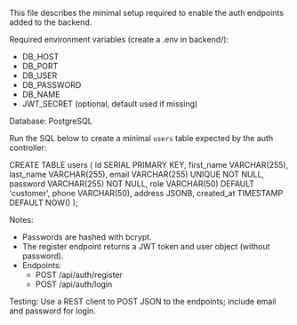 This file describes the minimal setup required to enable the auth endpoints added to the backend.

Required environment variables (create a .env in backend/):

- DB_HOST
- DB_PORT
- DB_USER
- DB_PASSWORD
- DB_NAME
- JWT_SECRET (optional, default used if missing)

Database: PostgreSQL

Run the SQL below to create a minimal `users` table expected by the auth controller:

CREATE TABLE users (
  id SERIAL PRIMARY KEY,
  first_name VARCHAR(255),
  last_name VARCHAR(255),
  email VARCHAR(255) UNIQUE NOT NULL,
  password VARCHAR(255) NOT NULL,
  role VARCHAR(50) DEFAULT 'customer',
  phone VARCHAR(50),
  address JSONB,
  created_at TIMESTAMP DEFAULT NOW()
);

Notes:
- Passwords are hashed with bcrypt.
- The register endpoint returns a JWT token and user object (without password).
- Endpoints:
  - POST /api/auth/register
  - POST /api/auth/login

Testing:
Use a REST client to POST JSON to the endpoints; include email and password for login.
